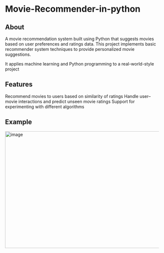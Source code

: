 # Movie-Recommender-in-python

## About
A movie recommendation system built using Python that suggests movies based on user preferences and ratings data. This project implements basic recommender system techniques to provide personalized movie suggestions.

It applies machine learning and Python programming to a real-world-style project


## Features
Recommend movies to users based on similarity of ratings
Handle user–movie interactions and predict unseen movie ratings
Support for experimenting with different algorithms

## Example
<img width="1007" height="382" alt="image" src="https://github.com/user-attachments/assets/7e5a7342-061c-4c7c-8261-483b38ae0ee6" />
